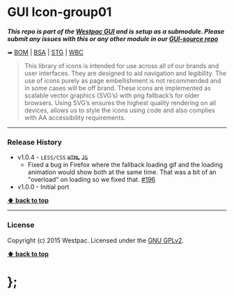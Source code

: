 GUI Icon-group01
================

***This repo is part of the [Westpac GUI](http://gel.westpacgroup.com.au/GUI/) and is setup as a submodule. Please submit any issues with this or any other
module in our [GUI-source repo](https://github.com/WestpacCXTeam/GUI-source/issues)***

➠
[BOM](http://westpaccxteam.github.io/GUI-icons-group01/tests/BOM/) |
[BSA](http://westpaccxteam.github.io/GUI-icons-group01/tests/BSA/) |
[STG](http://westpaccxteam.github.io/GUI-icons-group01/tests/STG/) |
[WBC](http://westpaccxteam.github.io/GUI-icons-group01/tests/WBC/)

> This library of icons is intended for use across all of our brands and user interfaces. They are designed to aid navigation and legibility. The use of icons
> purely as page embellishment is not recommended and in some cases will be off brand. These icons are implemented as scalable vector graphics (SVG’s) with
> png fallback’s for older browsers. Using SVG’s ensures the highest quality rendering on all devices, allows us to style the icons using code and also
> complies with AA accessibility requirements.

----------------------------------------------------------------------------------------------------------------------------------------------------------------


### Release History

* v1.0.4 - `LESS/CSS` ~~`HTML`~~ ~~`JS`~~
	* Fixed a bug in Firefox where the fallback loading gif and the loading animation would show both at the same time. That was a bit of an "overload" on
		loading so we fixed that.
		[#196](https://github.com/WestpacCXTeam/GUI-source/issues/196)
* v1.0.0 - Initial port

**[⬆ back to top](#content)**


----------------------------------------------------------------------------------------------------------------------------------------------------------------


### License

Copyright (c) 2015 Westpac. Licensed under the [GNU GPLv2](https://raw.githubusercontent.com/WestpacCXTeam/GUI-icons-group01/master/LICENSE).

**[⬆ back to top](#content)**

# };